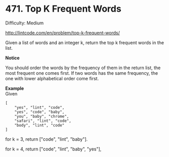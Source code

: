 # 471. Top K Frequent Words

Difficulty: Medium

http://lintcode.com/en/problem/top-k-frequent-words/

Given a list of words and an integer k, return the top k frequent words in the list.

**Notice**  

You should order the words by the frequency of them in the return list, the most frequent one comes first. If two words has the same frequency, the one with lower alphabetical order come first.

**Example**  
Given
```
[
    "yes", "lint", "code",
    "yes", "code", "baby",
    "you", "baby", "chrome",
    "safari", "lint", "code",
    "body", "lint", "code"
]
```
for k = 3, return ["code", "lint", "baby"].

for k = 4, return ["code", "lint", "baby", "yes"],
